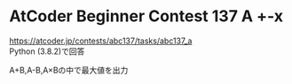 # AtCoder Beginner Contest 137 A +-x  
https://atcoder.jp/contests/abc137/tasks/abc137_a  
Python (3.8.2)で回答  

A+B,A-B,A×Bの中で最大値を出力
